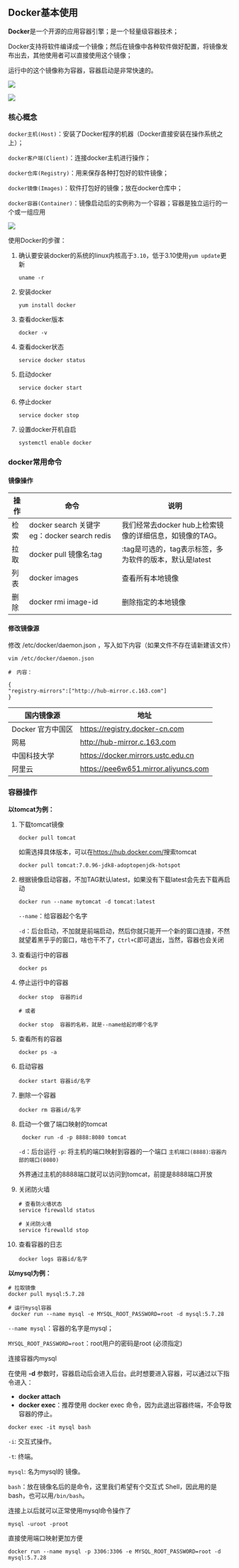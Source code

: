 ## Docker基本使用

**Docker**是一个开源的应用容器引擎；是一个轻量级容器技术；

Docker支持将软件编译成一个镜像；然后在镜像中各种软件做好配置，将镜像发布出去，其他使用者可以直接使用这个镜像；

运行中的这个镜像称为容器，容器启动是非常快速的。



![](https://cdn.static.note.zzrfdsn.cn/images/springboot/assets/20180303145450.png)



![](https://cdn.static.note.zzrfdsn.cn/images/springboot/assets/20180303145531.png)

### 核心概念

`docker主机(Host)`：安装了Docker程序的机器（Docker直接安装在操作系统之上）；

`docker客户端(Client)`：连接docker主机进行操作；

`docker仓库(Registry)`：用来保存各种打包好的软件镜像；

`docker镜像(Images)`：软件打包好的镜像；放在docker仓库中；

`docker容器(Container)`：镜像启动后的实例称为一个容器；容器是独立运行的一个或一组应用

![](https://cdn.static.note.zzrfdsn.cn/images/springboot/assets/20180303165113.png)

使用Docker的步骤：

1. 确认要安装docker的系统的linux内核高于`3.10`，低于3.10使用`yum update`更新

   ```shell
   uname -r
   ```

2. 安装docker

   ```shell
   yum install docker
   ```

3. 查看docker版本

   ```shell
   docker -v
   ```

4. 查看docker状态

   ```shell
   service docker status
   ```

5. 启动docker

   ```shell
   service docker start
   ```

6. 停止docker

   ```shell
   service docker stop
   ```

7. 设置docker开机自启

   ```shell
   systemctl enable docker
   ```

   



### docker常用命令

#### 镜像操作

| 操作 | 命令                                            | 说明                                                     |
| ---- | ----------------------------------------------- | -------------------------------------------------------- |
| 检索 | docker  search 关键字  eg：docker  search redis | 我们经常去docker  hub上检索镜像的详细信息，如镜像的TAG。 |
| 拉取 | docker pull 镜像名:tag                          | :tag是可选的，tag表示标签，多为软件的版本，默认是latest  |
| 列表 | docker images                                   | 查看所有本地镜像                                         |
| 删除 | docker rmi image-id                             | 删除指定的本地镜像                                       |

#### 修改镜像源

修改 /etc/docker/daemon.json ，写入如下内容（如果文件不存在请新建该文件）

```
vim /etc/docker/daemon.json

#　内容：

{
"registry-mirrors":["http://hub-mirror.c.163.com"]
}
```

| 国内镜像源        | 地址                                 |
| ----------------- | ------------------------------------ |
| Docker 官方中国区 | https://registry.docker-cn.com       |
| 网易              | http://hub-mirror.c.163.com          |
| 中国科技大学      | https://docker.mirrors.ustc.edu.cn   |
| 阿里云            | https://pee6w651.mirror.aliyuncs.com |



### 容器操作

**以tomcat为例：**

1. 下载tomcat镜像

   ```shell
   docker pull tomcat
   ```

   如需选择具体版本，可以在<https://hub.docker.com/>搜索tomcat

   ```shell
   docker pull tomcat:7.0.96-jdk8-adoptopenjdk-hotspot
   ```

2. 根据镜像启动容器，不加TAG默认latest，如果没有下载latest会先去下载再启动

   ```shell
   docker run --name mytomcat -d tomcat:latest
   ```

   `--name`：给容器起个名字

   `-d`：后台启动，不加就是前端启动，然后你就只能开一个新的窗口连接，不然就望着黑乎乎的窗口，啥也干不了，`Ctrl+C`即可退出，当然，容器也会关闭

3. 查看运行中的容器

   ```shell
   docker ps
   ```

4. 停止运行中的容器

   ```shell
   docker stop  容器的id
   
   # 或者
   
   docker stop  容器的名称，就是--name给起的哪个名字
   ```

5. 查看所有的容器

   ```shell
   docker ps -a
   ```

6. 启动容器

   ```shell
   docker start 容器id/名字
   ```

7. 删除一个容器

   ```shell
   docker rm 容器id/名字
   ```

8. 启动一个做了端口映射的tomcat

   ```shell
    docker run -d -p 8888:8080 tomcat
   ```

   `-d`：后台运行
   `-p`: 将主机的端口映射到容器的一个端口    `主机端口(8888)`:`容器内部的端口(8080)`

   外界通过主机的8888端口就可以访问到tomcat，前提是8888端口开放

9. 关闭防火墙

   ```shell
   # 查看防火墙状态
   service firewalld status
   
   # 关闭防火墙
   service firewalld stop
   ```

10. 查看容器的日志

    ```shell
    docker logs 容器id/名字
    ```

    

**以mysql为例：**

``` shell
# 拉取镜像
docker pull mysql:5.7.28

# 运行mysql容器
 docker run --name mysql -e MYSQL_ROOT_PASSWORD=root -d mysql:5.7.28
```

`--name mysql`：容器的名字是mysql；

`MYSQL_ROOT_PASSWORD=root`：root用户的密码是root (必须指定)

连接容器内mysql

在使用 **-d** 参数时，容器启动后会进入后台。此时想要进入容器，可以通过以下指令进入：

- **docker attach**
- **docker exec**：推荐使用 docker exec 命令，因为此退出容器终端，不会导致容器的停止。

```shell
docker exec -it mysql bash
```

`-i`: 交互式操作。

`-t`: 终端。

`mysql`: 名为mysql的 镜像。

`bash`：放在镜像名后的是命令，这里我们希望有个交互式 Shell，因此用的是 bash，也可以用`/bin/bash`。

连接上以后就可以正常使用mysql命令操作了

```shell
mysql -uroot -proot
```



直接使用端口映射更加方便

```shell
docker run --name mysql -p 3306:3306 -e MYSQL_ROOT_PASSWORD=root -d mysql:5.7.28
```

